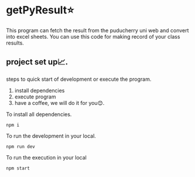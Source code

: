 # getPyResult⭐
This program can fetch the result from the puducherry uni web and convert into excel sheets. You can use this code for making record of your class results.
## project set up📈.
steps to quick start of development or execute the program. 

1. install dependencies
2. execute program
3. have a coffee, we will do it for you😊.

To install all dependencies.
```
npm i 
```
To run the development in your local.
```
npm run dev
```
To run the execution in your local
```
npm start
```

 
